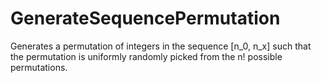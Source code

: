 # GenerateSequencePermutation

Generates a permutation of integers in the sequence [n_0, n_x] such that the permutation is uniformly randomly picked from the n! possible permutations.

